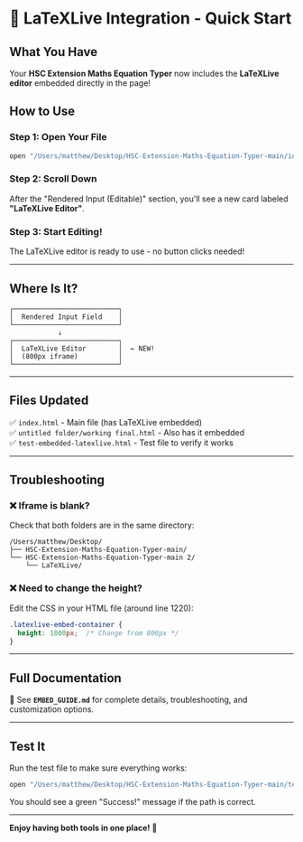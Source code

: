 # 🚀 LaTeXLive Integration - Quick Start

## What You Have

Your **HSC Extension Maths Equation Typer** now includes the **LaTeXLive editor** embedded directly in the page!

## How to Use

### Step 1: Open Your File
```bash
open "/Users/matthew/Desktop/HSC-Extension-Maths-Equation-Typer-main/index.html"
```

### Step 2: Scroll Down
After the "Rendered Input (Editable)" section, you'll see a new card labeled **"LaTeXLive Editor"**.

### Step 3: Start Editing!
The LaTeXLive editor is ready to use - no button clicks needed!

---

## Where Is It?

```
┌──────────────────────────┐
│  Rendered Input Field    │
└──────────────────────────┘
            ↓
┌──────────────────────────┐
│  LaTeXLive Editor        │  ← NEW!
│  (800px iframe)          │
└──────────────────────────┘
```

---

## Files Updated

✅ `index.html` - Main file (has LaTeXLive embedded)  
✅ `untitled folder/working final.html` - Also has it embedded  
✅ `test-embedded-latexlive.html` - Test file to verify it works

---

## Troubleshooting

### ❌ Iframe is blank?
Check that both folders are in the same directory:
```
/Users/matthew/Desktop/
├── HSC-Extension-Maths-Equation-Typer-main/
└── HSC-Extension-Maths-Equation-Typer-main 2/
    └── LaTeXLive/
```

### ❌ Need to change the height?
Edit the CSS in your HTML file (around line 1220):
```css
.latexlive-embed-container {
  height: 1000px;  /* Change from 800px */
}
```

---

## Full Documentation

📖 See **`EMBED_GUIDE.md`** for complete details, troubleshooting, and customization options.

---

## Test It

Run the test file to make sure everything works:
```bash
open "/Users/matthew/Desktop/HSC-Extension-Maths-Equation-Typer-main/test-embedded-latexlive.html"
```

You should see a green "Success!" message if the path is correct.

---

**Enjoy having both tools in one place! 🎉**

